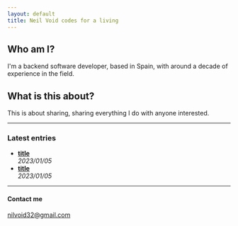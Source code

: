 ```yaml
---
layout: default
title: Neil Void codes for a living
---
```


## Who am I?

I'm a backend software developer, based in Spain, with around a decade of experience in the field.

## What is this about?

This is about sharing, sharing everything I do with anyone interested.

***

### Latest entries

- **[title](link)**  
    *2023/01/05*
- **[title](link)**  
    *2023/01/05*

***

#### Contact me

nilvoid32@gmail.com
